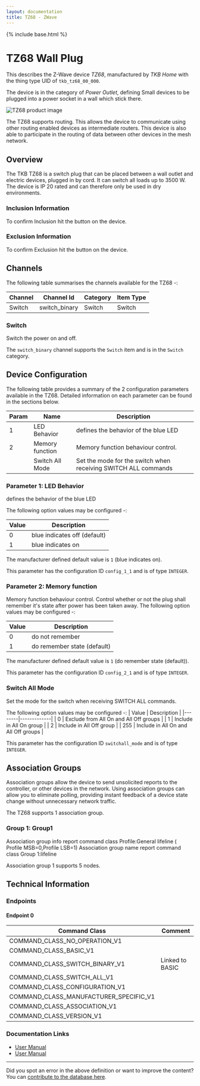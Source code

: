 ```yaml
---
layout: documentation
title: TZ68 - ZWave
---
```


{% include base.html %}

# TZ68 Wall Plug
This describes the Z-Wave device *TZ68*, manufactured by *TKB Home* with the thing type UID of ```tkb_tz68_00_000```.

The device is in the category of *Power Outlet*, defining Small devices to be plugged into a power socket in a wall which stick there.

![TZ68 product image](https://www.cd-jackson.com/zwave_device_uploads/159/159_default.jpg)


The TZ68 supports routing. This allows the device to communicate using other routing enabled devices as intermediate routers.  This device is also able to participate in the routing of data between other devices in the mesh network.

## Overview

The TKB TZ68 is a switch plug that can be placed between a wall outlet and electric devices, plugged in by cord. It can switch all loads up to 3500 W. The device is IP 20 rated and can therefore only be used in dry environments.

### Inclusion Information

To confirm Inclusion hit the button on the device.

### Exclusion Information

To confirm Exclusion hit the button on the device.

## Channels

The following table summarises the channels available for the TZ68 -:

| Channel | Channel Id | Category | Item Type |
|---------|------------|----------|-----------|
| Switch | switch_binary | Switch | Switch | 

### Switch

Switch the power on and off.

The ```switch_binary``` channel supports the ```Switch``` item and is in the ```Switch``` category.



## Device Configuration

The following table provides a summary of the 2 configuration parameters available in the TZ68.
Detailed information on each parameter can be found in the sections below.

| Param | Name  | Description |
|-------|-------|-------------|
| 1 | LED Behavior | defines the behavior of the blue LED |
| 2 | Memory function | Memory function behaviour control. |
|  | Switch All Mode | Set the mode for the switch when receiving SWITCH ALL commands |

### Parameter 1: LED Behavior

defines the behavior of the blue LED

The following option values may be configured -:

| Value  | Description |
|--------|-------------|
| 0 | blue indicates off (default) |
| 1 | blue indicates on |

The manufacturer defined default value is ```1``` (blue indicates on).

This parameter has the configuration ID ```config_1_1``` and is of type ```INTEGER```.


### Parameter 2: Memory function

Memory function behaviour control.
Control whether or not the plug shall remember it's state after power has been taken away.
The following option values may be configured -:

| Value  | Description |
|--------|-------------|
| 0 | do not remember |
| 1 | do remember state (default) |

The manufacturer defined default value is ```1``` (do remember state (default)).

This parameter has the configuration ID ```config_2_1``` and is of type ```INTEGER```.

### Switch All Mode

Set the mode for the switch when receiving SWITCH ALL commands.

The following option values may be configured -:
| Value  | Description |
|--------|-------------|
| 0 | Exclude from All On and All Off groups |
| 1 | Include in All On group |
| 2 | Include in All Off group |
| 255 | Include in All On and All Off groups |

This parameter has the configuration ID ```switchall_mode``` and is of type ```INTEGER```.


## Association Groups

Association groups allow the device to send unsolicited reports to the controller, or other devices in the network. Using association groups can allow you to eliminate polling, providing instant feedback of a device state change without unnecessary network traffic.

The TZ68 supports 1 association group.

### Group 1: Group1

Association group info report command class Profile:General lifeline ( Profile MSB=0,Profile LSB=1) Association group name report command class Group 1:lifeline

Association group 1 supports 5 nodes.

## Technical Information

### Endpoints

#### Endpoint 0

| Command Class | Comment |
|---------------|---------|
| COMMAND_CLASS_NO_OPERATION_V1| |
| COMMAND_CLASS_BASIC_V1| |
| COMMAND_CLASS_SWITCH_BINARY_V1| Linked to BASIC|
| COMMAND_CLASS_SWITCH_ALL_V1| |
| COMMAND_CLASS_CONFIGURATION_V1| |
| COMMAND_CLASS_MANUFACTURER_SPECIFIC_V1| |
| COMMAND_CLASS_ASSOCIATION_V1| |
| COMMAND_CLASS_VERSION_V1| |

### Documentation Links

* [User Manual](https://www.cd-jackson.com/zwave_device_uploads/159/TKB-TZ68-E.pdf)
* [User Manual](https://www.cd-jackson.com/zwave_device_uploads/159/TZ68-User-Manual.pdf)

---

Did you spot an error in the above definition or want to improve the content?
You can [contribute to the database here](http://www.cd-jackson.com/index.php/zwave/zwave-device-database/zwave-device-list/devicesummary/159).
